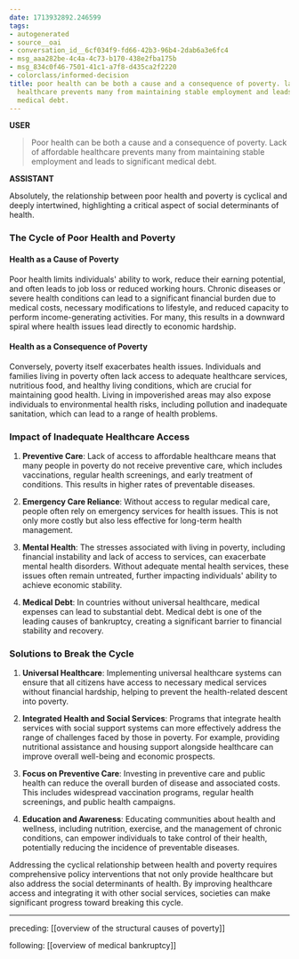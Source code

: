 ```yaml
---
date: 1713932892.246599
tags:
- autogenerated
- source__oai
- conversation_id__6cf034f9-fd66-42b3-96b4-2dab6a3e6fc4
- msg_aaa282be-4c4a-4c73-b170-438e2fba175b
- msg_834c0f46-7501-41c1-a7f8-d435ca2f2220
- colorclass/informed-decision
title: poor health can be both a cause and a consequence of poverty. lack of affordable
  healthcare prevents many from maintaining stable employment and leads to significant
  medical debt.
---
```


**USER**

>Poor health can be both a cause and a consequence of poverty. Lack of affordable healthcare prevents many from maintaining stable employment and leads to significant medical debt.


**ASSISTANT**

Absolutely, the relationship between poor health and poverty is cyclical and deeply intertwined, highlighting a critical aspect of social determinants of health.

### The Cycle of Poor Health and Poverty

#### Health as a Cause of Poverty
Poor health limits individuals' ability to work, reduce their earning potential, and often leads to job loss or reduced working hours. Chronic diseases or severe health conditions can lead to a significant financial burden due to medical costs, necessary modifications to lifestyle, and reduced capacity to perform income-generating activities. For many, this results in a downward spiral where health issues lead directly to economic hardship.

#### Health as a Consequence of Poverty
Conversely, poverty itself exacerbates health issues. Individuals and families living in poverty often lack access to adequate healthcare services, nutritious food, and healthy living conditions, which are crucial for maintaining good health. Living in impoverished areas may also expose individuals to environmental health risks, including pollution and inadequate sanitation, which can lead to a range of health problems.

### Impact of Inadequate Healthcare Access

1. **Preventive Care**: Lack of access to affordable healthcare means that many people in poverty do not receive preventive care, which includes vaccinations, regular health screenings, and early treatment of conditions. This results in higher rates of preventable diseases.

2. **Emergency Care Reliance**: Without access to regular medical care, people often rely on emergency services for health issues. This is not only more costly but also less effective for long-term health management.

3. **Mental Health**: The stresses associated with living in poverty, including financial instability and lack of access to services, can exacerbate mental health disorders. Without adequate mental health services, these issues often remain untreated, further impacting individuals' ability to achieve economic stability.

4. **Medical Debt**: In countries without universal healthcare, medical expenses can lead to substantial debt. Medical debt is one of the leading causes of bankruptcy, creating a significant barrier to financial stability and recovery.

### Solutions to Break the Cycle

1. **Universal Healthcare**: Implementing universal healthcare systems can ensure that all citizens have access to necessary medical services without financial hardship, helping to prevent the health-related descent into poverty.

2. **Integrated Health and Social Services**: Programs that integrate health services with social support systems can more effectively address the range of challenges faced by those in poverty. For example, providing nutritional assistance and housing support alongside healthcare can improve overall well-being and economic prospects.

3. **Focus on Preventive Care**: Investing in preventive care and public health can reduce the overall burden of disease and associated costs. This includes widespread vaccination programs, regular health screenings, and public health campaigns.

4. **Education and Awareness**: Educating communities about health and wellness, including nutrition, exercise, and the management of chronic conditions, can empower individuals to take control of their health, potentially reducing the incidence of preventable diseases.

Addressing the cyclical relationship between health and poverty requires comprehensive policy interventions that not only provide healthcare but also address the social determinants of health. By improving healthcare access and integrating it with other social services, societies can make significant progress toward breaking this cycle.


---

preceding: [[overview of the structural causes of poverty]]  


following: [[overview of medical bankruptcy]]
